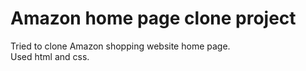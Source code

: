 # Amazon home page clone project
Tried to clone Amazon shopping website home page.
<br>
Used html and css.